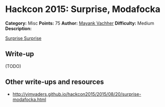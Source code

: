 # Hackcon 2015: Surprise, Modafocka

**Category:** Misc
**Points:** 75
**Author:** [Mayank Vachher](https://github.com/mvachher)
**Difficulty:** Medium
**Description:** 

[Surprise Surprise](surprise_muthafuka.jpg)

## Write-up

(TODO)

## Other write-ups and resources

* <http://vimvaders.github.io/hackcon2015/2015/08/20/surprise-modafocka.html>
